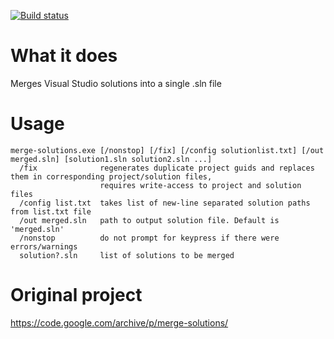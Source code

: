 [![Build status](https://ci.appveyor.com/api/projects/status/4ybes0qku6s7pkm7/branch/master?svg=true)](https://ci.appveyor.com/project/IvanBoyko/merge-solutions/branch/master)

# What it does

Merges Visual Studio solutions into a single .sln file


# Usage
```
merge-solutions.exe [/nonstop] [/fix] [/config solutionlist.txt] [/out merged.sln] [solution1.sln solution2.sln ...]
  /fix              regenerates duplicate project guids and replaces them in corresponding project/solution files,
                    requires write-access to project and solution files
  /config list.txt  takes list of new-line separated solution paths from list.txt file
  /out merged.sln   path to output solution file. Default is 'merged.sln'
  /nonstop          do not prompt for keypress if there were errors/warnings
  solution?.sln     list of solutions to be merged
```


# Original project

https://code.google.com/archive/p/merge-solutions/
